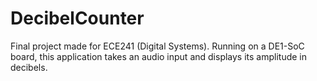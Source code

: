 # DecibelCounter
Final project made for ECE241 (Digital Systems). Running on a DE1-SoC board, this application takes an audio input and displays its amplitude in decibels.
